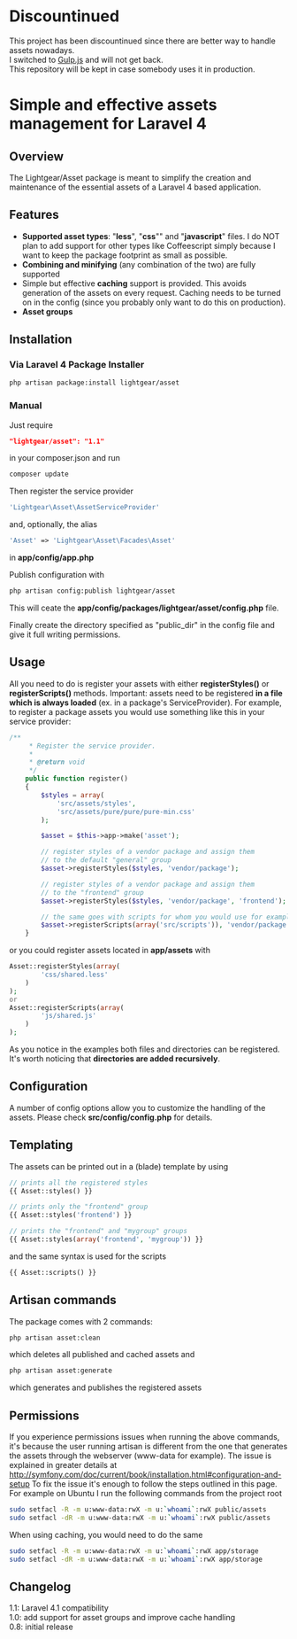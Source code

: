 # Discountinued

This project has been discountinued since there are better way to handle assets nowadays.  
I switched to [Gulp.js](http://gulpjs.com/) and will not get back.   
This repository will be kept in case somebody uses it in production.

# Simple and effective assets management for Laravel 4

## Overview
The Lightgear/Asset package is meant to simplify the creation and maintenance of the essential assets of a Laravel 4 based application.

## Features

* **Supported asset types**: "**less**", "**css**"" and "**javascript**" files.
I do NOT plan to add support for other types like Coffeescript simply because I want to keep the package footprint as small as possible.
* **Combining and minifying** (any combination of the two) are fully supported
* Simple but effective **caching** support is provided.
This avoids generation of the assets on every request.
Caching needs to be turned on in the config (since you probably only want to do this on production).
* **Asset groups**

## Installation

### Via Laravel 4 Package Installer
```bash
php artisan package:install lightgear/asset
```
### Manual
Just require
```json
"lightgear/asset": "1.1"
```
in your composer.json
and run
```bash
composer update
```
Then register the service provider
```php
'Lightgear\Asset\AssetServiceProvider'
```
and, optionally, the alias 
```php
'Asset' => 'Lightgear\Asset\Facades\Asset'
```
in **app/config/app.php**

Publish configuration with
```bash
php artisan config:publish lightgear/asset
```
This will ceate the **app/config/packages/lightgear/asset/config.php** file.

Finally create the directory specified as "public_dir" in the config file and give it full writing permissions.

## Usage
All you need to do is register your assets with either **registerStyles()** or **registerScripts()** methods.
Important: assets need to be registered **in a file which is always loaded** (ex. in a package's ServiceProvider).
For example, to register a package assets you would use something like this in your service provider:

```php
/**
     * Register the service provider.
     *
     * @return void
     */
    public function register()
    {
        $styles = array(
            'src/assets/styles',
            'src/assets/pure/pure/pure-min.css'
        );

        $asset = $this->app->make('asset');

        // register styles of a vendor package and assign them
        // to the default "general" group
        $asset->registerStyles($styles, 'vendor/package');

        // register styles of a vendor package and assign them
        // to the "frontend" group
        $asset->registerStyles($styles, 'vendor/package', 'frontend');

        // the same goes with scripts for whom you would use for example
        $asset->registerScripts(array('src/scripts')), 'vendor/package');
    }
```
or you could register assets located in **app/assets** with
```php
Asset::registerStyles(array(
        'css/shared.less'
    )
);
or
Asset::registerScripts(array(
        'js/shared.js'
    )
);
```

As you notice in the examples both files and directories can be registered.
It's worth noticing that **directories are added recursively**.

## Configuration
A number of config options allow you to customize the handling of the assets.
Please check **src/config/config.php** for details.

## Templating
The assets can be printed out in a (blade) template by using
```php
// prints all the registered styles
{{ Asset::styles() }}

// prints only the "frontend" group
{{ Asset::styles('frontend') }}

// prints the "frontend" and "mygroup" groups
{{ Asset::styles(array('frontend', 'mygroup')) }}

```
and the same syntax is used for the scripts
```php
{{ Asset::scripts() }}
```

## Artisan commands
The package comes with 2 commands:
```bash
php artisan asset:clean
```
which deletes all published and cached assets
and
```bash
php artisan asset:generate
```
which generates and publishes the registered assets

## Permissions
If you experience permissions issues when running the above commands, it's because the user running artisan is different from the one that generates the assets through the webserver (www-data for example).
The issue is explained in greater details at
http://symfony.com/doc/current/book/installation.html#configuration-and-setup
To fix the issue it's enough to follow the steps outlined in this page.
For example on Ubuntu I run the following commands from the project root
```bash
sudo setfacl -R -m u:www-data:rwX -m u:`whoami`:rwX public/assets
sudo setfacl -dR -m u:www-data:rwX -m u:`whoami`:rwX public/assets
```
When using caching, you would need to do the same
```bash
sudo setfacl -R -m u:www-data:rwX -m u:`whoami`:rwX app/storage
sudo setfacl -dR -m u:www-data:rwX -m u:`whoami`:rwX app/storage
```

## Changelog
1.1: Laravel 4.1 compatibility  
1.0: add support for asset groups and improve cache handling  
0.8: initial release
